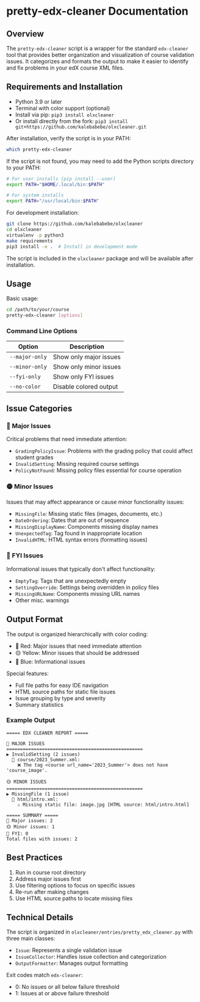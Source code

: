 # pretty-edx-cleaner Documentation

## Overview

The `pretty-edx-cleaner` script is a wrapper for the standard `edx-cleaner` tool that provides better organization and visualization of course validation issues. It categorizes and formats the output to make it easier to identify and fix problems in your edX course XML files.

## Requirements and Installation

* Python 3.9 or later
* Terminal with color support (optional)
* Install via pip: `pip3 install olxcleaner`
* Or install directly from the fork: `pip3 install git+https://github.com/kalebabebe/olxcleaner.git`

After installation, verify the script is in your PATH:
```bash
which pretty-edx-cleaner
```

If the script is not found, you may need to add the Python scripts directory to your PATH:
```bash
# For user installs (pip install --user)
export PATH="$HOME/.local/bin:$PATH"

# For system installs
export PATH="/usr/local/bin:$PATH"
```

For development installation:
```bash
git clone https://github.com/kalebabebe/olxcleaner
cd olxcleaner
virtualenv -p python3
make requirements
pip3 install -e .  # Install in development mode
```

The script is included in the `olxcleaner` package and will be available after installation.

## Usage

Basic usage:
```bash
cd /path/to/your/course
pretty-edx-cleaner [options]
```

### Command Line Options

| Option | Description |
|--------|-------------|
| `--major-only` | Show only major issues |
| `--minor-only` | Show only minor issues |
| `--fyi-only` | Show only FYI issues |
| `--no-color` | Disable colored output |

## Issue Categories

### 🔴 Major Issues
Critical problems that need immediate attention:
* `GradingPolicyIssue`: Problems with the grading policy that could affect student grades
* `InvalidSetting`: Missing required course settings
* `PolicyNotFound`: Missing policy files essential for course operation

### 🟡 Minor Issues
Issues that may affect appearance or cause minor functionality issues:
* `MissingFile`: Missing static files (images, documents, etc.)
* `DateOrdering`: Dates that are out of sequence
* `MissingDisplayName`: Components missing display names
* `UnexpectedTag`: Tag found in inappropriate location
* `InvalidHTML`: HTML syntax errors (formatting issues)

### 🔵 FYI Issues
Informational issues that typically don't affect functionality:
* `EmptyTag`: Tags that are unexpectedly empty
* `SettingOverride`: Settings being overridden in policy files
* `MissingURLName`: Components missing URL names
* Other misc. warnings

## Output Format

The output is organized hierarchically with color coding:
* 🔴 Red: Major issues that need immediate attention
* 🟡 Yellow: Minor issues that should be addressed
* 🔵 Blue: Informational issues

Special features:
* Full file paths for easy IDE navigation
* HTML source paths for static file issues
* Issue grouping by type and severity
* Summary statistics

### Example Output
```
===== EDX CLEANER REPORT =====

🔴 MAJOR ISSUES
==================================================
▶ InvalidSetting (2 issues)
  📄 course/2023_Summer.xml:
    ❌ The tag <course url_name='2023_Summer'> does not have 'course_image'.

🟡 MINOR ISSUES
==================================================
▶ MissingFile (1 issue)
  📄 html/intro.xml:
    ⚠️ Missing static file: image.jpg [HTML source: html/intro.html]

===== SUMMARY =====
🔴 Major issues: 2
🟡 Minor issues: 1
🔵 FYI: 0
Total files with issues: 2
```

## Best Practices

1. Run in course root directory
2. Address major issues first
3. Use filtering options to focus on specific issues
4. Re-run after making changes
5. Use HTML source paths to locate missing files

## Technical Details

The script is organized in `olxcleaner/entries/pretty_edx_cleaner.py` with three main classes:
* `Issue`: Represents a single validation issue
* `IssueCollector`: Handles issue collection and categorization
* `OutputFormatter`: Manages output formatting

Exit codes match `edx-cleaner`:
* 0: No issues or all below failure threshold
* 1: Issues at or above failure threshold 
